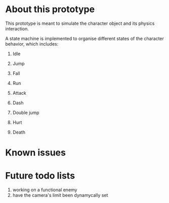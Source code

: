# About this prototype
This prototype is meant to simulate the character object and its physics interaction.

A state machine is implemented to organise different states of the character
behavior, which includes:

1. Idle

2. Jump

3. Fall

4. Run

5. Attack

6. Dash

7. Double jump

8. Hurt

9. Death 

# Known issues



# Future todo lists
1. working on a functional enemy
2. have the camera's limit been dynamycally set

